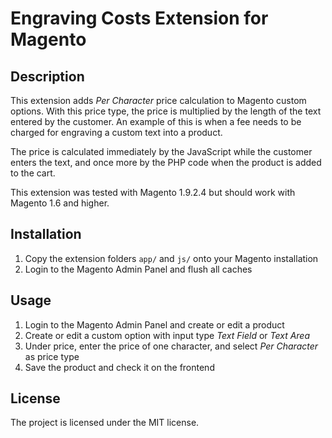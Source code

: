 # Engraving Costs Extension for Magento

## Description
This extension adds *Per Character* price calculation to Magento custom options. With this price type, the price is
multiplied by the length of the text entered by the customer. An example of this is when a fee needs to be charged for
engraving a custom text into a product.

The price is calculated immediately by the JavaScript while the customer enters the text, and once more by the PHP code
when the product is added to the cart.

This extension was tested with Magento 1.9.2.4 but should work with Magento 1.6 and higher.

## Installation
1. Copy the extension folders `app/` and `js/` onto your Magento installation
2. Login to the Magento Admin Panel and flush all caches

## Usage
1. Login to the Magento Admin Panel and create or edit a product
2. Create or edit a custom option with input type *Text Field* or *Text Area*
3. Under price, enter the price of one character, and select *Per Character* as price type
4. Save the product and check it on the frontend

## License
The project is licensed under the MIT license.
